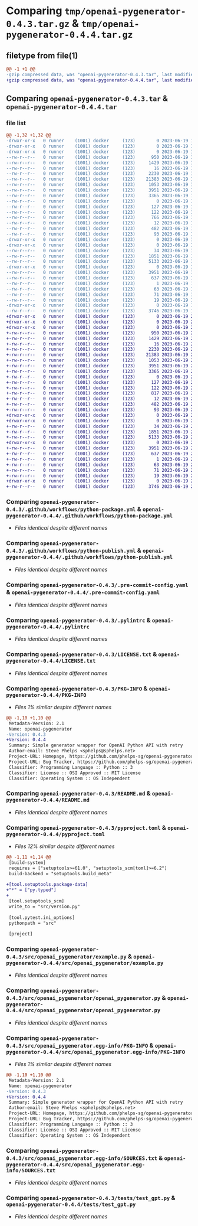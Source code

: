 # Comparing `tmp/openai-pygenerator-0.4.3.tar.gz` & `tmp/openai-pygenerator-0.4.4.tar.gz`

## filetype from file(1)

```diff
@@ -1 +1 @@
-gzip compressed data, was "openai-pygenerator-0.4.3.tar", last modified: Mon Jun 19 16:39:10 2023, max compression
+gzip compressed data, was "openai-pygenerator-0.4.4.tar", last modified: Mon Jun 19 20:29:48 2023, max compression
```

## Comparing `openai-pygenerator-0.4.3.tar` & `openai-pygenerator-0.4.4.tar`

### file list

```diff
@@ -1,32 +1,32 @@
-drwxr-xr-x   0 runner    (1001) docker     (123)        0 2023-06-19 16:39:10.495666 openai-pygenerator-0.4.3/
-drwxr-xr-x   0 runner    (1001) docker     (123)        0 2023-06-19 16:39:10.491666 openai-pygenerator-0.4.3/.github/
-drwxr-xr-x   0 runner    (1001) docker     (123)        0 2023-06-19 16:39:10.491666 openai-pygenerator-0.4.3/.github/workflows/
--rw-r--r--   0 runner    (1001) docker     (123)      950 2023-06-19 16:39:00.000000 openai-pygenerator-0.4.3/.github/workflows/python-package.yml
--rw-r--r--   0 runner    (1001) docker     (123)     1429 2023-06-19 16:39:00.000000 openai-pygenerator-0.4.3/.github/workflows/python-publish.yml
--rw-r--r--   0 runner    (1001) docker     (123)       16 2023-06-19 16:39:00.000000 openai-pygenerator-0.4.3/.gitignore
--rw-r--r--   0 runner    (1001) docker     (123)     2230 2023-06-19 16:39:00.000000 openai-pygenerator-0.4.3/.pre-commit-config.yaml
--rw-r--r--   0 runner    (1001) docker     (123)    21383 2023-06-19 16:39:00.000000 openai-pygenerator-0.4.3/.pylintrc
--rw-r--r--   0 runner    (1001) docker     (123)     1053 2023-06-19 16:39:00.000000 openai-pygenerator-0.4.3/LICENSE.txt
--rw-r--r--   0 runner    (1001) docker     (123)     3951 2023-06-19 16:39:10.495666 openai-pygenerator-0.4.3/PKG-INFO
--rw-r--r--   0 runner    (1001) docker     (123)     3365 2023-06-19 16:39:00.000000 openai-pygenerator-0.4.3/README.md
--rw-r--r--   0 runner    (1001) docker     (123)        0 2023-06-19 16:39:00.000000 openai-pygenerator-0.4.3/conftest.py
--rw-r--r--   0 runner    (1001) docker     (123)      127 2023-06-19 16:39:00.000000 openai-pygenerator-0.4.3/mypy-tests.ini
--rw-r--r--   0 runner    (1001) docker     (123)      122 2023-06-19 16:39:00.000000 openai-pygenerator-0.4.3/mypy.ini
--rw-r--r--   0 runner    (1001) docker     (123)      766 2023-06-19 16:39:00.000000 openai-pygenerator-0.4.3/pyproject.toml
--rw-r--r--   0 runner    (1001) docker     (123)       12 2023-06-19 16:39:00.000000 openai-pygenerator-0.4.3/requirements.txt
--rw-r--r--   0 runner    (1001) docker     (123)      482 2023-06-19 16:39:10.495666 openai-pygenerator-0.4.3/setup.cfg
--rw-r--r--   0 runner    (1001) docker     (123)       93 2023-06-19 16:39:00.000000 openai-pygenerator-0.4.3/setup.py
-drwxr-xr-x   0 runner    (1001) docker     (123)        0 2023-06-19 16:39:10.491666 openai-pygenerator-0.4.3/src/
-drwxr-xr-x   0 runner    (1001) docker     (123)        0 2023-06-19 16:39:10.495666 openai-pygenerator-0.4.3/src/openai_pygenerator/
--rw-r--r--   0 runner    (1001) docker     (123)       34 2023-06-19 16:39:00.000000 openai-pygenerator-0.4.3/src/openai_pygenerator/__init__.py
--rw-r--r--   0 runner    (1001) docker     (123)     1851 2023-06-19 16:39:00.000000 openai-pygenerator-0.4.3/src/openai_pygenerator/example.py
--rw-r--r--   0 runner    (1001) docker     (123)     5133 2023-06-19 16:39:00.000000 openai-pygenerator-0.4.3/src/openai_pygenerator/openai_pygenerator.py
-drwxr-xr-x   0 runner    (1001) docker     (123)        0 2023-06-19 16:39:10.495666 openai-pygenerator-0.4.3/src/openai_pygenerator.egg-info/
--rw-r--r--   0 runner    (1001) docker     (123)     3951 2023-06-19 16:39:10.000000 openai-pygenerator-0.4.3/src/openai_pygenerator.egg-info/PKG-INFO
--rw-r--r--   0 runner    (1001) docker     (123)      637 2023-06-19 16:39:10.000000 openai-pygenerator-0.4.3/src/openai_pygenerator.egg-info/SOURCES.txt
--rw-r--r--   0 runner    (1001) docker     (123)        1 2023-06-19 16:39:10.000000 openai-pygenerator-0.4.3/src/openai_pygenerator.egg-info/dependency_links.txt
--rw-r--r--   0 runner    (1001) docker     (123)       63 2023-06-19 16:39:10.000000 openai-pygenerator-0.4.3/src/openai_pygenerator.egg-info/entry_points.txt
--rw-r--r--   0 runner    (1001) docker     (123)       71 2023-06-19 16:39:10.000000 openai-pygenerator-0.4.3/src/openai_pygenerator.egg-info/requires.txt
--rw-r--r--   0 runner    (1001) docker     (123)       19 2023-06-19 16:39:10.000000 openai-pygenerator-0.4.3/src/openai_pygenerator.egg-info/top_level.txt
-drwxr-xr-x   0 runner    (1001) docker     (123)        0 2023-06-19 16:39:10.495666 openai-pygenerator-0.4.3/tests/
--rw-r--r--   0 runner    (1001) docker     (123)     3746 2023-06-19 16:39:00.000000 openai-pygenerator-0.4.3/tests/test_gpt.py
+drwxr-xr-x   0 runner    (1001) docker     (123)        0 2023-06-19 20:29:48.847030 openai-pygenerator-0.4.4/
+drwxr-xr-x   0 runner    (1001) docker     (123)        0 2023-06-19 20:29:48.843029 openai-pygenerator-0.4.4/.github/
+drwxr-xr-x   0 runner    (1001) docker     (123)        0 2023-06-19 20:29:48.843029 openai-pygenerator-0.4.4/.github/workflows/
+-rw-r--r--   0 runner    (1001) docker     (123)      950 2023-06-19 20:29:30.000000 openai-pygenerator-0.4.4/.github/workflows/python-package.yml
+-rw-r--r--   0 runner    (1001) docker     (123)     1429 2023-06-19 20:29:30.000000 openai-pygenerator-0.4.4/.github/workflows/python-publish.yml
+-rw-r--r--   0 runner    (1001) docker     (123)       16 2023-06-19 20:29:30.000000 openai-pygenerator-0.4.4/.gitignore
+-rw-r--r--   0 runner    (1001) docker     (123)     2230 2023-06-19 20:29:30.000000 openai-pygenerator-0.4.4/.pre-commit-config.yaml
+-rw-r--r--   0 runner    (1001) docker     (123)    21383 2023-06-19 20:29:30.000000 openai-pygenerator-0.4.4/.pylintrc
+-rw-r--r--   0 runner    (1001) docker     (123)     1053 2023-06-19 20:29:30.000000 openai-pygenerator-0.4.4/LICENSE.txt
+-rw-r--r--   0 runner    (1001) docker     (123)     3951 2023-06-19 20:29:48.847030 openai-pygenerator-0.4.4/PKG-INFO
+-rw-r--r--   0 runner    (1001) docker     (123)     3365 2023-06-19 20:29:30.000000 openai-pygenerator-0.4.4/README.md
+-rw-r--r--   0 runner    (1001) docker     (123)        0 2023-06-19 20:29:30.000000 openai-pygenerator-0.4.4/conftest.py
+-rw-r--r--   0 runner    (1001) docker     (123)      127 2023-06-19 20:29:30.000000 openai-pygenerator-0.4.4/mypy-tests.ini
+-rw-r--r--   0 runner    (1001) docker     (123)      122 2023-06-19 20:29:30.000000 openai-pygenerator-0.4.4/mypy.ini
+-rw-r--r--   0 runner    (1001) docker     (123)      817 2023-06-19 20:29:30.000000 openai-pygenerator-0.4.4/pyproject.toml
+-rw-r--r--   0 runner    (1001) docker     (123)       12 2023-06-19 20:29:30.000000 openai-pygenerator-0.4.4/requirements.txt
+-rw-r--r--   0 runner    (1001) docker     (123)      482 2023-06-19 20:29:48.847030 openai-pygenerator-0.4.4/setup.cfg
+-rw-r--r--   0 runner    (1001) docker     (123)       93 2023-06-19 20:29:30.000000 openai-pygenerator-0.4.4/setup.py
+drwxr-xr-x   0 runner    (1001) docker     (123)        0 2023-06-19 20:29:48.843029 openai-pygenerator-0.4.4/src/
+drwxr-xr-x   0 runner    (1001) docker     (123)        0 2023-06-19 20:29:48.847030 openai-pygenerator-0.4.4/src/openai_pygenerator/
+-rw-r--r--   0 runner    (1001) docker     (123)       34 2023-06-19 20:29:30.000000 openai-pygenerator-0.4.4/src/openai_pygenerator/__init__.py
+-rw-r--r--   0 runner    (1001) docker     (123)     1851 2023-06-19 20:29:30.000000 openai-pygenerator-0.4.4/src/openai_pygenerator/example.py
+-rw-r--r--   0 runner    (1001) docker     (123)     5133 2023-06-19 20:29:30.000000 openai-pygenerator-0.4.4/src/openai_pygenerator/openai_pygenerator.py
+drwxr-xr-x   0 runner    (1001) docker     (123)        0 2023-06-19 20:29:48.847030 openai-pygenerator-0.4.4/src/openai_pygenerator.egg-info/
+-rw-r--r--   0 runner    (1001) docker     (123)     3951 2023-06-19 20:29:48.000000 openai-pygenerator-0.4.4/src/openai_pygenerator.egg-info/PKG-INFO
+-rw-r--r--   0 runner    (1001) docker     (123)      637 2023-06-19 20:29:48.000000 openai-pygenerator-0.4.4/src/openai_pygenerator.egg-info/SOURCES.txt
+-rw-r--r--   0 runner    (1001) docker     (123)        1 2023-06-19 20:29:48.000000 openai-pygenerator-0.4.4/src/openai_pygenerator.egg-info/dependency_links.txt
+-rw-r--r--   0 runner    (1001) docker     (123)       63 2023-06-19 20:29:48.000000 openai-pygenerator-0.4.4/src/openai_pygenerator.egg-info/entry_points.txt
+-rw-r--r--   0 runner    (1001) docker     (123)       71 2023-06-19 20:29:48.000000 openai-pygenerator-0.4.4/src/openai_pygenerator.egg-info/requires.txt
+-rw-r--r--   0 runner    (1001) docker     (123)       19 2023-06-19 20:29:48.000000 openai-pygenerator-0.4.4/src/openai_pygenerator.egg-info/top_level.txt
+drwxr-xr-x   0 runner    (1001) docker     (123)        0 2023-06-19 20:29:48.847030 openai-pygenerator-0.4.4/tests/
+-rw-r--r--   0 runner    (1001) docker     (123)     3746 2023-06-19 20:29:30.000000 openai-pygenerator-0.4.4/tests/test_gpt.py
```

### Comparing `openai-pygenerator-0.4.3/.github/workflows/python-package.yml` & `openai-pygenerator-0.4.4/.github/workflows/python-package.yml`

 * *Files identical despite different names*

### Comparing `openai-pygenerator-0.4.3/.github/workflows/python-publish.yml` & `openai-pygenerator-0.4.4/.github/workflows/python-publish.yml`

 * *Files identical despite different names*

### Comparing `openai-pygenerator-0.4.3/.pre-commit-config.yaml` & `openai-pygenerator-0.4.4/.pre-commit-config.yaml`

 * *Files identical despite different names*

### Comparing `openai-pygenerator-0.4.3/.pylintrc` & `openai-pygenerator-0.4.4/.pylintrc`

 * *Files identical despite different names*

### Comparing `openai-pygenerator-0.4.3/LICENSE.txt` & `openai-pygenerator-0.4.4/LICENSE.txt`

 * *Files identical despite different names*

### Comparing `openai-pygenerator-0.4.3/PKG-INFO` & `openai-pygenerator-0.4.4/PKG-INFO`

 * *Files 1% similar despite different names*

```diff
@@ -1,10 +1,10 @@
 Metadata-Version: 2.1
 Name: openai-pygenerator
-Version: 0.4.3
+Version: 0.4.4
 Summary: Simple generator wrapper for OpenAI Python API with retry
 Author-email: Steve Phelps <sphelps@sphelps.net>
 Project-URL: Homepage, https://github.com/phelps-sg/openai-pygenerator
 Project-URL: Bug Tracker, https://github.com/phelps-sg/openai-pygenerator/issues
 Classifier: Programming Language :: Python :: 3
 Classifier: License :: OSI Approved :: MIT License
 Classifier: Operating System :: OS Independent
```

### Comparing `openai-pygenerator-0.4.3/README.md` & `openai-pygenerator-0.4.4/README.md`

 * *Files identical despite different names*

### Comparing `openai-pygenerator-0.4.3/pyproject.toml` & `openai-pygenerator-0.4.4/pyproject.toml`

 * *Files 12% similar despite different names*

```diff
@@ -1,11 +1,14 @@
 [build-system]
 requires = ["setuptools>=61.0", "setuptools_scm[toml]>=6.2"]
 build-backend = "setuptools.build_meta"
 
+[tool.setuptools.package-data]
+"*" = ["py.typed"]
+
 [tool.setuptools_scm]
 write_to = "src/version.py"
 
 [tool.pytest.ini_options]
 pythonpath = "src"
 
 [project]
```

### Comparing `openai-pygenerator-0.4.3/src/openai_pygenerator/example.py` & `openai-pygenerator-0.4.4/src/openai_pygenerator/example.py`

 * *Files identical despite different names*

### Comparing `openai-pygenerator-0.4.3/src/openai_pygenerator/openai_pygenerator.py` & `openai-pygenerator-0.4.4/src/openai_pygenerator/openai_pygenerator.py`

 * *Files identical despite different names*

### Comparing `openai-pygenerator-0.4.3/src/openai_pygenerator.egg-info/PKG-INFO` & `openai-pygenerator-0.4.4/src/openai_pygenerator.egg-info/PKG-INFO`

 * *Files 1% similar despite different names*

```diff
@@ -1,10 +1,10 @@
 Metadata-Version: 2.1
 Name: openai-pygenerator
-Version: 0.4.3
+Version: 0.4.4
 Summary: Simple generator wrapper for OpenAI Python API with retry
 Author-email: Steve Phelps <sphelps@sphelps.net>
 Project-URL: Homepage, https://github.com/phelps-sg/openai-pygenerator
 Project-URL: Bug Tracker, https://github.com/phelps-sg/openai-pygenerator/issues
 Classifier: Programming Language :: Python :: 3
 Classifier: License :: OSI Approved :: MIT License
 Classifier: Operating System :: OS Independent
```

### Comparing `openai-pygenerator-0.4.3/src/openai_pygenerator.egg-info/SOURCES.txt` & `openai-pygenerator-0.4.4/src/openai_pygenerator.egg-info/SOURCES.txt`

 * *Files identical despite different names*

### Comparing `openai-pygenerator-0.4.3/tests/test_gpt.py` & `openai-pygenerator-0.4.4/tests/test_gpt.py`

 * *Files identical despite different names*

